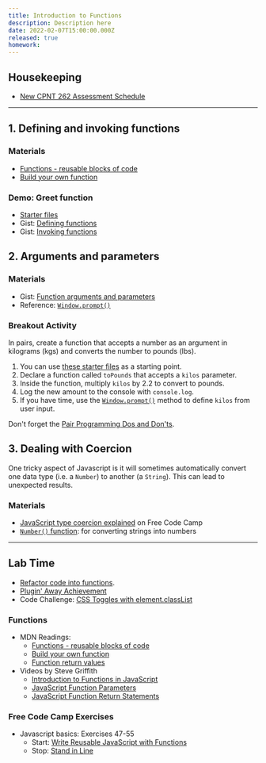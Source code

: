 ```yaml
---
title: Introduction to Functions
description: Description here
date: 2022-02-07T15:00:00.000Z
released: true
homework: 
---
```


## Housekeeping
- [New CPNT 262 Assessment Schedule](/cpnt-262/assessments)

---

## 1. Defining and invoking functions
### Materials
- [Functions - reusable blocks of code](https://developer.mozilla.org/en-US/docs/Learn/JavaScript/Building_blocks/Functions)
- [Build your own function](https://developer.mozilla.org/en-US/docs/Learn/JavaScript/Building_blocks/Build_your_own_function)

### Demo: Greet function
- [Starter files](https://gist.github.com/acidtone/383cf362c923f5126ecb32621dc7c0d4)
- Gist: [Defining functions](https://gist.github.com/acidtone/e3ed5adfcb4f3c02f1b78f78c9c2bf8b)
- Gist: [Invoking functions](https://gist.github.com/acidtone/679b1b07dcaad4491e8696c871e36436)

## 2. Arguments and parameters
### Materials
- Gist: [Function arguments and parameters](https://gist.github.com/acidtone/977e697e38e389284e839e4b7543ee56)
- Reference: [`Window.prompt()`](https://developer.mozilla.org/en-US/docs/Web/API/Window/prompt)

### Breakout Activity
In pairs, create a function that accepts a number as an argument in kilograms (kgs) and converts the number to pounds (lbs).
1. You can use [these starter files](https://gist.github.com/acidtone/383cf362c923f5126ecb32621dc7c0d4) as a starting point.
2. Declare a function called `toPounds` that accepts a `kilos` parameter.
3. Inside the function, multiply `kilos` by 2.2 to convert to pounds.
4. Log the new amount to the console with `console.log`.
5. If you have time, use the [`Window.prompt()`](https://developer.mozilla.org/en-US/docs/Web/API/Window/prompt) method to define `kilos` from user input.

Don't forget the [Pair Programming Dos and Don'ts](https://gist.github.com/acidtone/caa20b2520814a94240043c40301024a).

## 3. Dealing with Coercion
One tricky aspect of Javascript is it will sometimes automatically convert one data type (i.e. a `Number`) to another (a `String`). This can lead to unexpected results.

### Materials
- [JavaScript type coercion explained](https://www.freecodecamp.org/news/js-type-coercion-explained-27ba3d9a2839/) on Free Code Camp
- [`Number()` function](https://developer.mozilla.org/en-US/docs/Web/JavaScript/Reference/Global_Objects/Number): for converting strings into numbers

---

## Lab Time
- [Refactor code into functions](https://gist.github.com/acidtone/90355d3bdbcf770be4a642939f58cfd7).
- [Plugin' Away Achievement](/cpnt-262/assignments/achievement-1)
- Code Challenge: [CSS Toggles with element.classList](http://browsertherapy.com/challenges/css-toggles-with-classlist/)


<home-work :home-work="homework">

### Functions
- MDN Readings:
    - [Functions - reusable blocks of code](https://developer.mozilla.org/en-US/docs/Learn/JavaScript/Building_blocks/Functions)
    - [Build your own function](https://developer.mozilla.org/en-US/docs/Learn/JavaScript/Building_blocks/Build_your_own_function)
    - [Function return values](https://developer.mozilla.org/en-US/docs/Learn/JavaScript/Building_blocks/Return_values)
- Videos by Steve Griffith
    - [Introduction to Functions in JavaScript](https://youtu.be/W6QaDqud66Y)
    - [JavaScript Function Parameters](https://youtu.be/dxbsN6_C5PI)
    - [JavaScript Function Return Statements](https://youtu.be/qed2cjdF-30)
    
### Free Code Camp Exercises
- Javascript basics: Exercises 47-55
    - Start: [Write Reusable JavaScript with Functions](https://www.freecodecamp.org/learn/javascript-algorithms-and-data-structures/basic-javascript/write-reusable-javascript-with-functions)
    - Stop: [Stand in Line](https://www.freecodecamp.org/learn/javascript-algorithms-and-data-structures/basic-javascript/stand-in-line)

</home-work>
